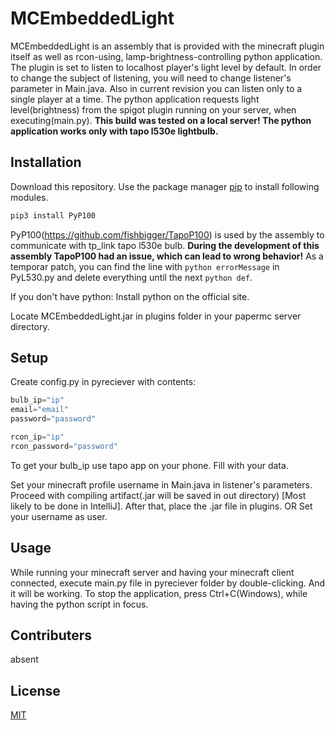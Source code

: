 # MCEmbeddedLight
MCEmbeddedLight is an assembly that is provided with the minecraft plugin itself as well as rcon-using, lamp-brightness-controlling python application.
The plugin is set to listen to localhost player's light level by default. In order to change the subject of listening, you will need to change listener's parameter in Main.java. Also in current revision you can listen only to a single player at a time.
The python application requests light level(brightness) from the spigot plugin running on your server, when executing(main.py).
**This build was tested on a local server! The python application works only with tapo l530e lightbulb.**

## Installation
Download this repository.
Use the package manager [pip](https://pip.pypa.io/en/stable/) to install following modules.
```bash
pip3 install PyP100
```
PyP100(https://github.com/fishbigger/TapoP100) is used by the assembly to communicate with tp_link tapo l530e bulb.
**During the development of this assembly TapoP100 had an issue, which can lead to wrong behavior!**
As a temporar patch, you can find the line with ```python errorMessage``` in PyL530.py and delete everything until the next ```python def```.

If you don't have python:
  Install python on the official site.

Locate MCEmbeddedLight.jar in plugins folder in your papermc server directory.

## Setup
Create config.py in pyreciever with contents:
```python
bulb_ip="ip"
email="email"
password="password"

rcon_ip="ip"
rcon_password="password"
```
To get your bulb_ip use tapo app on your phone.
Fill with your data.

Set your minecraft profile username in Main.java in listener's parameters. Proceed with compiling artifact(.jar will be saved in out directory) [Most likely to be done in IntelliJ]. After that, place the .jar file in plugins.
OR Set your username as user.

## Usage
While running your minecraft server and having your minecraft client connected, execute main.py file in pyreciever folder by double-clicking.
And it will be working. To stop the application, press Ctrl+C(Windows), while having the python script in focus.

## Contributers
absent

## License
[MIT](https://choosealicense.com/licenses/mit/)

